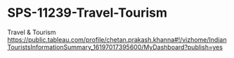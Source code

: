 # SPS-11239-Travel-Tourism
Travel &amp; Tourism
https://public.tableau.com/profile/chetan.prakash.khanna#!/vizhome/IndianTouristsInformationSummary_16197017395600/MyDashboard?publish=yes
